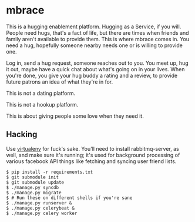 mbrace
======

This is a hugging enablement platform. Hugging as a Service, if you will.
People need hugs, that's a fact of life, but there are times when friends and
family aren't available to provide them. This is where mbrace comes in. You
need a hug, hopefully someone nearby needs one or is willing to provide one.

Log in, send a hug request, someone reaches out to you. You meet up, hug it
out, maybe have a quick chat about what's going on in your lives. When you're
done, you give your hug buddy a rating and a review, to provide future patrons
an idea of what they're in for.

This is not a dating platform.

This is not a hookup platform.

This is about giving people some love when they need it.

Hacking
-------

Use [virtualenv][1] for fuck's sake. You'll need to install rabbitmq-server,
as well, and make sure it's running; it's used for background processing of
various facebook API things like fetching and syncing user friend lists.

    $ pip install -r requirements.txt
    $ git submodule init
    $ git submodule update
    $ ./manage.py syncdb
    $ ./manage.py migrate
    $ # Run these on different shells if you're sane
    $ ./manage.py runserver &
    $ ./manage.py celerybeat &
    $ ./manage.py celery worker

[1]: https://pypi.python.org/pypi/virtualenv

